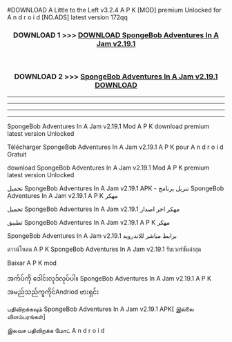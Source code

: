#DOWNLOAD A Little to the Left v3.2.4 A P K [MOD] premium Unlocked for A n d r o i d [NO.ADS] latest version 172qq 



<div align="center">

<h3>DOWNLOAD 1 >>> <a href="https://getmod1.web.app/?judule=Btd Battles">DOWNLOAD SpongeBob Adventures In A Jam v2.19.1</a></h3><br>

<h3>DOWNLOAD 2 >>> <a href="https://getmod1.web.app/?judule=Btd Battles">SpongeBob Adventures In A Jam v2.19.1 DOWNLOAD </a></h3>

</div>


----------------------------------------------------------

----------------------------------------------------------

----------------------------------------------------------

----------------------------------------------------------


SpongeBob Adventures In A Jam v2.19.1 Mod A P K download premium latest version Unlocked

Télécharger SpongeBob Adventures In A Jam v2.19.1 A P K pour A n d r o i d Gratuit

download SpongeBob Adventures In A Jam v2.19.1 Mod A P K premium latest version Unlocked

تحميل SpongeBob Adventures In A Jam v2.19.1 APK - تنزيل برنامج SpongeBob Adventures In A Jam v2.19.1 A P K مهكر

تحميل SpongeBob Adventures In A Jam v2.19.1 مهكر اخر اصدار

تطبيق SpongeBob Adventures In A Jam v2.19.1 A P K مهكر

SpongeBob Adventures In A Jam v2.19.1 برابط مباشر للاندرويد

ดาวน์โหลด A P K SpongeBob Adventures In A Jam v2.19.1 รับเวอร์ชันล่าสุด

Baixar A P K mod

အက်ပ်ကို ဒေါင်းလုဒ်လုပ်ပါ။ SpongeBob Adventures In A Jam v2.19.1 A P K အမည်သည်ကူကိုင်Andriod ဗားရှင်း

பதிவிறக்கவும் SpongeBob Adventures In A Jam v2.19.1 APK[ இல்லை விளம்பரங்கள்] 
 
இலவச பதிவிறக்க மோட் A n d r o i d




